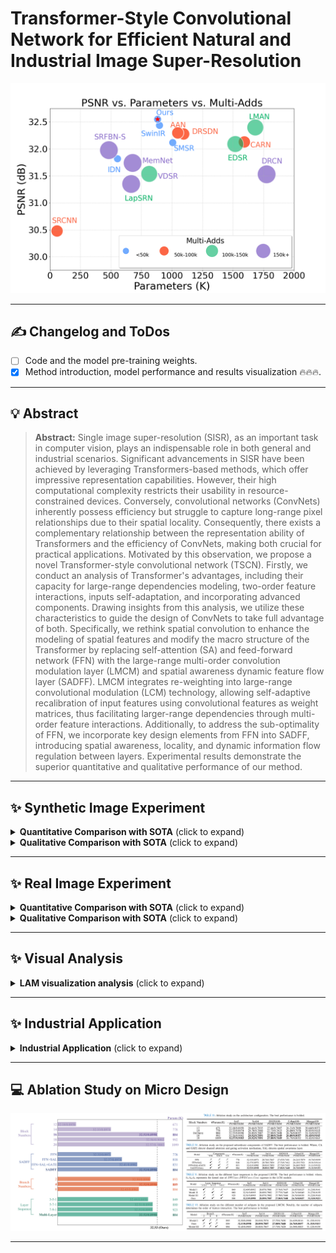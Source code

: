 # **Transformer-Style Convolutional Network for Efficient Natural and Industrial Image Super-Resolution**
<img src="images\Complexity.png" style="zoom:50%;" />

<hr />

## :writing_hand: Changelog and ToDos
- [ ] Code and the model pre-training weights.
- [x] Method introduction, model performance and results visualization  :fire::fire::fire:.

<hr />

## :bulb: Abstract
> **Abstract:** Single image super-resolution (SISR), as an important task in computer vision, plays an indispensable role in both general and industrial scenarios. Significant advancements in SISR have been achieved by leveraging Transformers-based methods, which offer impressive representation capabilities. However, their high computational complexity restricts their usability in resource-constrained devices. Conversely, convolutional networks (ConvNets) inherently possess efficiency but struggle to capture long-range pixel relationships due to their spatial locality. Consequently, there exists a complementary relationship between the representation ability of Transformers and the efficiency of ConvNets, making both crucial for practical applications. Motivated by this observation, we propose a novel Transformer-style convolutional network (TSCN). 
> Firstly, we conduct an analysis of Transformer's advantages, including their capacity for large-range dependencies modeling, two-order feature interactions, inputs self-adaptation, and incorporating advanced components. Drawing insights from this analysis, we utilize these characteristics to guide the design of ConvNets to take full advantage of both. Specifically, we rethink spatial convolution to enhance the modeling of spatial features and modify the macro structure of the Transformer by replacing self-attention (SA) and feed-forward network (FFN) with the large-range multi-order convolution modulation layer (LMCM) and spatial awareness dynamic feature flow layer (SADFF). LMCM integrates re-weighting into large-range convolutional modulation (LCM) technology, allowing self-adaptive recalibration of input features using convolutional features as weight matrices, thus facilitating larger-range dependencies through multi-order feature interactions. Additionally, to address the sub-optimality of FFN, we incorporate key design elements from FFN into SADFF, introducing spatial awareness, locality, and dynamic information flow regulation between layers. Experimental results demonstrate the superior quantitative and qualitative performance of our method.

<hr />

## :sparkles: Synthetic Image Experiment
<details>
	<summary><strong>Quantitative Comparison with SOTA</strong> (click to expand) </summary>
	<p><img src = "images/Quan.png" width=100% height=100%></p>
</details>
<details>
	<summary><strong>Qualitative Comparison with SOTA</strong> (click to expand) </summary>
    	<p><img src = "images/Qualitative.png" width=100% height=100%></p>
		<div style="display: flex; flex-direction: row;">
    	<div style="flex: 1; padding-right: 5px;">
      		<img src="images/set5_baby.gif" width="25%" height="25%">
    	</div>
    	<div style="flex: 1; padding-right: 5px;">
      		<img src="images/set5_butterfly.gif" width="25%" height="25%">
    	</div>
    	<div style="flex: 1; padding-left: 5px;">
      		<img src="images/set14_bridge.gif" width="25%" height="25%">
    	</div>
  		</div>
    	<div style="display: flex; flex-direction: row;">
    	<div style="flex: 1; padding-right: 5px;">
      		<img src="images/set14_coastguard.gif" width="25%" height="25%">
    	</div>
    	<div style="flex: 1; padding-right: 5px;">
      		<img src="images/set14_lenna.gif" width="25%" height="25%">
    	</div>
    	<div style="flex: 1; padding-left: 5px;">
      		<img src="images/set14_man.gif" width="25%" height="25%">
    	</div>
  		</div>
    	<div style="display: flex; flex-direction: row;">
    	<div style="flex: 1; padding-right: 5px;">
      		<img src="images/set14_monarch.gif" width="25%" height="25%">
    	</div>
    	<div style="flex: 1; padding-right: 5px;">
      		<img src="images/set14_pepper.gif" width="25%" height="25%">
    	</div>
        <div style="flex: 1; padding-left: 5px;">
      		<img src="images/set14_pepper.gif" width="25%" height="25%">
    	</div>
  		</div>
</details>

<hr />

## :sparkles: Real Image Experiment
<details>
	<summary><strong>Quantitative Comparison with SOTA</strong> (click to expand) </summary>
	<p><img src = "images/Quan.png" width=100% height=100%></p>
</details>
<details>
	<summary><strong>Qualitative Comparison with SOTA</strong> (click to expand) </summary>
	<p><img src = "images/Quan.png" width=100% height=100%></p>
</details>

<hr />

## :sparkles: Visual Analysis
<details>
	<summary><strong>LAM visualization analysis</strong> (click to expand) </summary>
	<p><img src = "images/LAM.png" width=100% height=100%></p>
	Results of Local Attribution Maps. A more widely distributed red area and higher DI represent a larger range pixels utilization. The heat maps exhibit the area of interest for different SR networks. The red regions are noticed by almost both EDSR, SwinIR, and CARN while the blue areas represent the additional LAM interest areas of the proposed TSCN. (TSCN has a higher diffusion index.)
</details>

<hr />

## :sparkles: Industrial Application
<details>
	<summary><strong>Industrial Application</strong> (click to expand) </summary>
	<p><img src = "images/Industrial.png" width=100% height=100%></p>
	Industrial application of SISR: PCB images and license plate image super resolution for the electronics and autonomous driving industries.
	<p><img src = "images/seg-3.png" width=100% height=100%></p>
	Industrial Application of SISR: contributing to autonomous driving scenario parsing.
</details>

<hr /> 

## :computer: Ablation Study on Micro Design

<img src="images\Ab.png" style="zoom:50%;" />


<hr />
